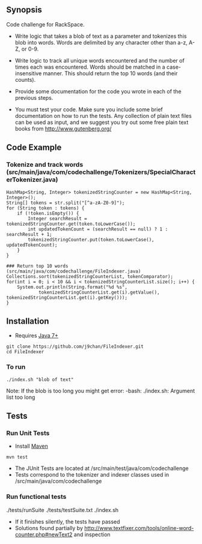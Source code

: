 ## Synopsis

Code challenge for RackSpace.

- Write logic that takes a blob of text as a parameter and tokenizes this blob
 into words. Words are delimited by any character other than a-z, A-Z, or 0-9.

- Write logic to track all unique words encountered and the number of times
 each was encountered. Words should be matched in a case-insensitive manner.
 This should return the top 10 words (and their counts).

- Provide some documentation for the code you wrote in each of the previous
 steps.

- You must test your code. Make sure you include some brief documentation on
 how to run the tests. Any collection of plain text files can be used as
 input, and we suggest you try out some free plain text books from
 http://www.gutenberg.org/

## Code Example

### Tokenize and track words (src/main/java/com/codechallenge/Tokenizers/SpecialCharacterTokenizer.java)
```
HashMap<String, Integer> tokenizedStringCounter = new HashMap<String, Integer>();
String[] tokens = str.split("[^a-zA-Z0-9]");
for (String token : tokens) {
    if (!token.isEmpty()) {
        Integer searchResult = tokenizedStringCounter.get(token.toLowerCase());
        int updatedTokenCount = (searchResult == null) ? 1 : searchResult + 1;
        tokenizedStringCounter.put(token.toLowerCase(), updatedTokenCount);
    }
}

### Return top 10 words (src/main/java/com/codechallenge/FileIndexer.java)
Collections.sort(tokenizedStringCounterList, tokenComparator);
for(int i = 0; i < 10 && i < tokenizedStringCounterList.size(); i++) {
    System.out.println(String.format("%d %s",
            tokenizedStringCounterList.get(i).getValue(), tokenizedStringCounterList.get(i).getKey()));
}

```
## Installation

- Requires [Java 7+](https://www.java.com/en/download/)

```
git clone https://github.com/j9chan/FileIndexer.git
cd FileIndexer
```

### To run

```
./index.sh "blob of text"

```
Note: If the blob is too long you might get error: -bash: ./index.sh: Argument list too long

## Tests

### Run Unit Tests
- Install [Maven](https://maven.apache.org/)

```
mvn test
```
- The JUnit Tests are located at <path>/src/main/test/java/com/codechallenge
- Tests correspond to the tokenizer and indexer classes used in <path>/src/main/java/com/codechallenge

### Run functional tests
./tests/runSuite ./tests/testSuite.txt ./index.sh

- If it finishes silently, the tests have passed
- Solutions found partially by http://www.textfixer.com/tools/online-word-counter.php#newText2 and inspection